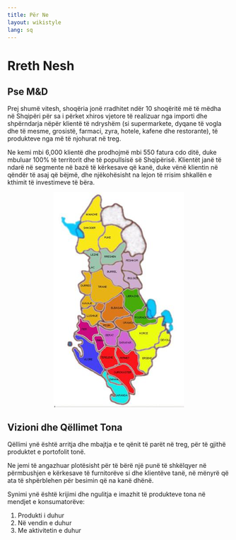 ```yaml
---
title: Për Ne
layout: wikistyle
lang: sq
---
```


Rreth Nesh
==========

Pse M&amp;D
-----------

Prej shumë vitesh, shoqëria jonë rradhitet ndër 10 shoqëritë më të mëdha në Shqipëri për sa i përket xhiros vjetore të realizuar nga importi dhe shpërndarja nëpër klientë të ndryshëm (si supermarkete, dyqane të vogla dhe të mesme, grosistë, farmaci, zyra, hotele, kafene dhe restorante), të produkteve nga më të njohurat në treg. 

Ne kemi mbi 6,000 klientë dhe prodhojmë mbi 550 fatura cdo ditë, duke mbuluar 100% të territorit dhe të popullsisë së Shqipërisë. Klientët janë të ndarë në segmente në bazë të kërkesave që kanë, duke vënë klientin në qëndër të asaj që bëjmë, dhe njëkohësisht na lejon të rrisim shkallën e kthimit të investimeve të bëra.

<center><img class="border" src="images/map_small.jpg" alt="Distribution Coverage" /></center>


Vizioni dhe Qëllimet Tona
-------------------------
Qëllimi ynë është arritja dhe mbajtja e te qënit të parët në treg, për të gjithë produktet e portofolit tonë.

Ne jemi të angazhuar plotësisht për të bërë një punë të shkëlqyer në përmbushjen e kërkesave të furnitorëve si dhe klientëve tanë, në mënyrë që ata të shpërblehen për besimin që na kanë dhënë.

Synimi ynë është krijimi dhe ngulitja e imazhit të produkteve tona në mendjet e konsumatorëve:

1. Produkti i duhur
2. Në vendin e duhur
3. Me aktivitetin e duhur

